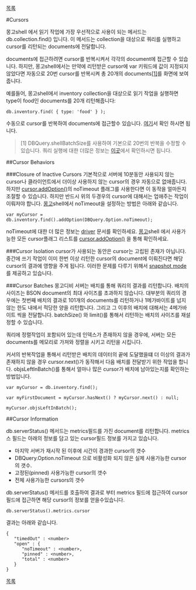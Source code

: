 [목록](https://github.com/yuby/mongodb-ko)

#Cursors

몽고shell 에서 읽기 작업에 가장 우선적으로 사용이 되는 메서드는 db.collection.find() 입니다. 이 메서드는 collection을 대상으로 쿼리를 실행하고 cursor를 리턴되는 documents에 전달합니다.

documents에 접근하려면 cursor를 반복시켜서 각각의 document에 접근할 수 있습니다. 하지만, 몽고shell에서는 만약에 리턴받은 cursor에 var 키워드에 값이 지정되지 않았다면 자동으로 20번 cursor를 반복시켜 총 20개의 documents[[1]](http://docs.mongodb.org/manual/core/cursors/#set-shell-batch-size)를 화면에 보여줍니다.

예를들어, 몽고shell에서 inventory collection을 대상으로 읽기 작업을 실행하면 type이 food인 documents를 20개 리턴해줍니다:
```
db.inventory.find( { type: 'food' } );
```
수동으로 cursor를 반복하여 documents에 접근할수 있습니다. [여기](http://docs.mongodb.org/manual/tutorial/iterate-a-cursor/)서 확인 하시면 됩니다.

> [1] DBQuery.shellBatchSize를 사용하여 기본으로 20번의 반복을 수정할 수 있습니다. 쿼리 실행에 대한 더많은 정보는  [이곳](http://docs.mongodb.org/manual/tutorial/getting-started-with-the-mongo-shell/#mongo-shell-executing-queries)에서 확인하시면 됩니다.


##Cursor Behaviors

###Closure of Inactive Cursors
기본적으로 서버에 10분동안 사용되지 않는 cursor나 클라이언트에서 더이상 사용하지 않는 cursor의 경우 자동으로 없애줍니다. 하지만 [cursor.addOption()](http://docs.mongodb.org/manual/reference/method/cursor.addOption/#cursor.addOption)의 noTimeout 플래그를 사용한다면 이 동작을 얼마든지 조절할 수 있습니다. 하지만 반드시 위의 두경우의 cursor에 대해서는 업애주는 작업이 이뤄저야 합니다. [몽고](http://docs.mongodb.org/manual/reference/program/mongo/#bin.mongo)shell에서 noTimeout을 설정하는 방법은 아래와 같습니다.
```
var myCursor = db.inventory.find().addOption(DBQuery.Option.noTimeout);
```
noTimeout에 대한 더 많은 정보는 [driver](http://docs.mongodb.org/manual/applications/drivers/) 문서를 확인하세요. [몽고](http://docs.mongodb.org/manual/reference/program/mongo/#bin.mongo)shell 에서 사용가능한 모든 cursor플래그 리스트를 [cursor.addOption()](http://docs.mongodb.org/manual/reference/method/cursor.addOption/#cursor.addOption) 을 통해 확인하세요.

###Cursor Isolation
cursor가 사용되는 동안은 cursor는 고립된 존재가 아닙니다. 중간에 쓰기 작업이 이미 한번 이상 리턴한 cursor의 document에 이뤄진다면 해당 cursor의 결과에 영향을 주게 됩니다. 이러한 문제를 다루기 위해서 [snapshot mode](http://docs.mongodb.org/manual/faq/developers/#faq-developers-isolate-cursors)를 제공하고 있습니다.

###Cursor Batches
몽고디비 서버는 배치를 통해 쿼리의 결과를 리턴합니다. 배치의 사이즈는 BSON document의 최대 사이즈를 초과하지 않습니다. 대부분의 쿼리의 경우에는 첫번째 배치의 결과로 101개의 documents를 리턴하거나 1메가바이트를 넘지 않는 한도 내에서 적당한 양을 리턴합니다. 그리고 그 이후의 배치에 대해서는 4메가바이트 씩을 전달합니다. batchSize() 와 limit()를 통해서 리턴하는 배치의 사이즈를 재설정할 수 있습니다.

쿼리에 정렬작업이 포함되어 있는데 인덱스가 존재하지 않을 경우에, 서버는 모든 documents를 메모리로 가져와 정렬을 시키고 리턴을 시킵니다.

커서의 반복작업을 통해서 리턴받은 배치의 데이터의 끝에 도달했을떄 더 이상의 결과가 존재하지 않을 경우 cursor.next()가 동작해서 다음 배치를 전달받기 위한 작업을 합니다. objsLeftInBatch()를 통해서 얼마나 많은 cursor가 배치에 남아있는지를 확인하는 방법입니다.
```
var myCursor = db.inventory.find();

var myFirstDocument = myCursor.hasNext() ? myCursor.next() : null;

myCursor.objsLeftInBatch();
```

##Cursor Information

db.serverStatus() 메서드는 metrics필드를 가진 document를 리턴합니다. metrics스 필드는 아래의 정보를 담고 있는 cursor필드 정보를 가지고 있습니다.

- 마지막 서버가 재시작 된 이후에 시간이 경과한 cursor의 갯수
- DBQuery.Option.noTimeout 으로 비활성화 되지 않은 실제 사용가능한 cursor의 갯수.
- 고정된(pinned) 사용가능한 cursor의 갯수
- 전체 사용가능한 cursors의 갯수

db.serverStatus() 메서드를 호출하여 결과로 부터 metrics 필드에 접근하여 cursor필드에 접근하면 해당 cursor의 정보를 얻을수있습니다.
```
db.serverStatus().metrics.cursor
```

결과는 아래와 같습니다.

```
{
   "timedOut" : <number>
   "open" : {
      "noTimeout" : <number>,
      "pinned" : <number>,
      "total" : <number>
   }
}
```

[목록](https://github.com/yuby/mongodb-ko)